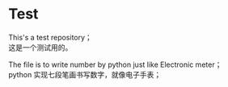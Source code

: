 # Test
This's a test repository；  
这是一个测试用的。

The file is to write number by python just like Electronic meter；  
python 实现七段笔画书写数字，就像电子手表；
